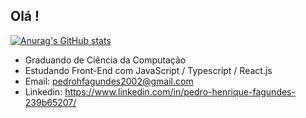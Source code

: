## Olá ! 

[![Anurag's GitHub stats](https://github-readme-stats.vercel.app/api?username=Pedrohfzip)](https://github.com/anuraghazra/github-readme-stats)

- Graduando de Ciência da Computação
- Estudando Front-End com JavaScript / Typescript / React.js
- Email: pedrohfagundes2002@gmail.com
- Linkedin: https://www.linkedin.com/in/pedro-henrique-fagundes-239b65207/

